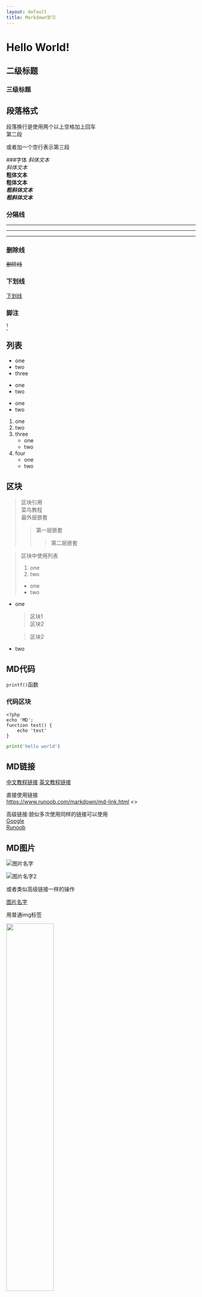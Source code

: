 ```yaml
---
layout: default
title: Markdown学习
---
```



# Hello World!
## 二级标题
### 三级标题

## 段落格式
段落换行是使用两个以上空格加上回车    
第二段

或者加一个空行表示第三段

###字体
*斜体文本*   
_斜体文本_   
**粗体文本**   
__粗体文本__   
***粗斜体文本***   
___粗斜体文本___   
    
### 分隔线

***

* * *

---

### 删除线
~~删除线~~

### 下划线
<u>下划线</u>

### 脚注
[^脚注]

[^脚注]:ll


## 列表

* one
* two
* three

+ one
+ two

- one
- two   

1. one
2. two
3. three    
    - one   
    - two    
4. four    
    - one    
    - two    
     
## 区块
> 区块引用    
> 菜鸟教程    
> 最外层嵌套    
>> 第一层嵌套
>>>第二层嵌套


> 区块中使用列表
> 1. one
> 2. two
> + one
> + two

* one
    > 区块1       
         区块2      
  
    > 区块2
      
* two


## MD代码
`printf()`函数

### 代码区块
    <?php
    echo 'MD';
    function test() {
        echo 'test'
    }
    
    

```python
print('hello world')
```


## MD链接
[中文教程链接](https://www.runoob.com/markdown/md-link.html)
[英文教程链接]()

直接使用链接    
<https://www.runoob.com/markdown/md-link.html>
<>

高级链接:貌似多次使用同样的链接可以使用    
[Google][1]    
[Runoob][runoob]    

[1]: http://www.google.com/
[runoob]: http://www.runoob.com/


## MD图片
![图片名字](https://octodex.github.com/images/yaktocat.png)

![图片名字2](https://octodex.github.com/images/yaktocat.png "属性")

或者类似高级链接一样的操作

[图片名字][2]

[2]: https://octodex.github.com/images/yaktocat.png

用普通img标签

<img src="https://octodex.github.com/images/yaktocat.png" width="50%">


## MD表格

| 表头 | 表头 |
| ---- | ---- |
| 单元格 | 单元格 |
| 单元格 | 单元格 |
 
 
|  左对齐   |  右对齐   |  居中对齐   |
| :---- | ----: | :----:|
|  单元格   |  单元格   |  单元格   |
|  单元格   |  单元格   |  单元格   |


## MD高级技巧
### 支持的HTML元素

### 转义

**文本加粗**

\*\*正常显示星号\*\*

\{}

\*

\ #

\!

### 公式

$$
\mathbf{V}_1 \times \mathbf{V}_2 =  \begin{vmatrix} 
\mathbf{i} & \mathbf{j} & \mathbf{k} \\
\frac{\partial X}{\partial u} &  \frac{\partial Y}{\partial u} & 0 \\
\frac{\partial X}{\partial v} &  \frac{\partial Y}{\partial v} & 0 \\
\end{vmatrix}
${$tep1}{\style{visibility:hidden}{(x+1)(x+1)}}
$$


## MD流程图


```mermaid
graph LR
A[方形] -->B(圆角)
    B --> C{条件a}
    C -->|a=1| D[结果1]
    C -->|a=2| E[结果2]
    F[横向流程图]
```

